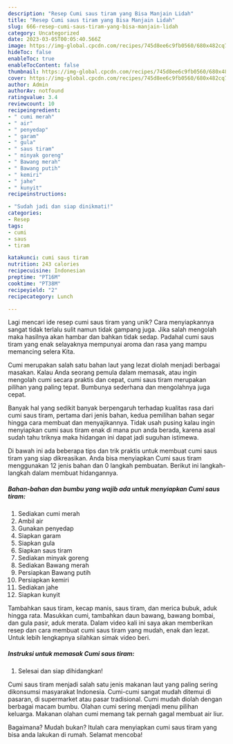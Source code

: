 ```yaml
---
description: "Resep Cumi saus tiram yang Bisa Manjain Lidah"
title: "Resep Cumi saus tiram yang Bisa Manjain Lidah"
slug: 666-resep-cumi-saus-tiram-yang-bisa-manjain-lidah
category: Uncategorized
date: 2023-03-05T00:05:40.566Z
image: https://img-global.cpcdn.com/recipes/745d8ee6c9fb0560/680x482cq70/cumi-saus-tiram-foto-resep-utama.jpg
hideToc: false
enableToc: true
enableTocContent: false
thumbnail: https://img-global.cpcdn.com/recipes/745d8ee6c9fb0560/680x482cq70/cumi-saus-tiram-foto-resep-utama.jpg
cover: https://img-global.cpcdn.com/recipes/745d8ee6c9fb0560/680x482cq70/cumi-saus-tiram-foto-resep-utama.jpg
author: Admin
authorAv: notfound
ratingvalue: 3.4
reviewcount: 10
recipeingredient:
- " cumi merah"
- " air"
- " penyedap"
- " garam"
- " gula"
- " saus tiram"
- " minyak goreng"
- " Bawang merah"
- " Bawang putih"
- " kemiri"
- " jahe"
- " kunyit"
recipeinstructions:

- "Sudah jadi dan siap dinikmati!"
categories:
- Resep
tags:
- cumi
- saus
- tiram

katakunci: cumi saus tiram 
nutrition: 243 calories
recipecuisine: Indonesian
preptime: "PT16M"
cooktime: "PT38M"
recipeyield: "2"
recipecategory: Lunch

---
```





Lagi mencari ide resep cumi saus tiram yang unik? Cara menyiapkannya sangat tidak terlalu sulit namun tidak gampang juga. Jika salah mengolah maka hasilnya akan hambar dan bahkan tidak sedap. Padahal cumi saus tiram yang enak selayaknya mempunyai aroma dan rasa yang mampu memancing selera Kita.





Cumi merupakan salah satu bahan laut yang lezat diolah menjadi berbagai masakan. Kalau Anda seorang pemula dalam memasak, atau ingin mengolah cumi secara praktis dan cepat, cumi saus tiram merupakan pilihan yang paling tepat. Bumbunya sederhana dan mengolahnya juga cepat.

Banyak hal yang sedikit banyak berpengaruh terhadap kualitas rasa dari cumi saus tiram, pertama dari jenis bahan, kedua pemilihan bahan segar hingga cara membuat dan menyajikannya. Tidak usah pusing kalau ingin menyiapkan cumi saus tiram enak di mana pun anda berada, karena asal sudah tahu triknya maka hidangan ini dapat jadi suguhan istimewa.






Di bawah ini ada beberapa tips dan trik praktis untuk membuat cumi saus tiram yang siap dikreasikan. Anda bisa menyiapkan Cumi saus tiram menggunakan 12 jenis bahan dan 0 langkah pembuatan. Berikut ini langkah-langkah dalam membuat hidangannya.

<!--inarticleads1-->

##### Bahan-bahan dan bumbu yang wajib ada untuk menyiapkan Cumi saus tiram:

1. Sediakan  cumi merah
1. Ambil  air
1. Gunakan  penyedap
1. Siapkan  garam
1. Siapkan  gula
1. Siapkan  saus tiram
1. Sediakan  minyak goreng
1. Sediakan  Bawang merah
1. Persiapkan  Bawang putih
1. Persiapkan  kemiri
1. Sediakan  jahe
1. Siapkan  kunyit


Tambahkan saus tiram, kecap manis, saus tiram, dan merica bubuk, aduk hingga rata. Masukkan cumi, tambahkan daun bawang, bawang bombai, dan gula pasir, aduk merata. Dalam video kali ini saya akan memberikan resep dan cara membuat cumi saus tiram yang mudah, enak dan lezat. Untuk lebih lengkapnya silahkan simak video beri. 

<!--inarticleads2-->

##### Instruksi untuk memasak Cumi saus tiram:


1. Selesai dan siap dihidangkan!

Cumi saus tiram menjadi salah satu jenis makanan laut yang paling sering dikonsumsi masyarakat Indonesia. Cumi-cumi sangat mudah ditemui di pasaran, di supermarket atau pasar tradisional. Cumi mudah diolah dengan berbagai macam bumbu. Olahan cumi sering menjadi menu pilihan keluarga. Makanan olahan cumi memang tak pernah gagal membuat air liur. 

Bagaimana? Mudah bukan? Itulah cara menyiapkan cumi saus tiram yang bisa anda lakukan di rumah. Selamat mencoba!
